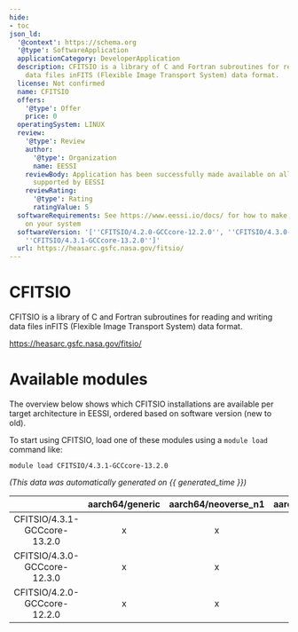 ```yaml
---
hide:
- toc
json_ld:
  '@context': https://schema.org
  '@type': SoftwareApplication
  applicationCategory: DeveloperApplication
  description: CFITSIO is a library of C and Fortran subroutines for reading and writing
    data files inFITS (Flexible Image Transport System) data format.
  license: Not confirmed
  name: CFITSIO
  offers:
    '@type': Offer
    price: 0
  operatingSystem: LINUX
  review:
    '@type': Review
    author:
      '@type': Organization
      name: EESSI
    reviewBody: Application has been successfully made available on all architectures
      supported by EESSI
    reviewRating:
      '@type': Rating
      ratingValue: 5
  softwareRequirements: See https://www.eessi.io/docs/ for how to make EESSI available
    on your system
  softwareVersion: '[''CFITSIO/4.2.0-GCCcore-12.2.0'', ''CFITSIO/4.3.0-GCCcore-12.3.0'',
    ''CFITSIO/4.3.1-GCCcore-13.2.0'']'
  url: https://heasarc.gsfc.nasa.gov/fitsio/
---
```


CFITSIO
=======


CFITSIO is a library of C and Fortran subroutines for reading and writing data files inFITS (Flexible Image Transport System) data format.

https://heasarc.gsfc.nasa.gov/fitsio/
# Available modules


The overview below shows which CFITSIO installations are available per target architecture in EESSI, ordered based on software version (new to old).

To start using CFITSIO, load one of these modules using a `module load` command like:

```shell
module load CFITSIO/4.3.1-GCCcore-13.2.0
```

*(This data was automatically generated on {{ generated_time }})*  

| |aarch64/generic|aarch64/neoverse_n1|aarch64/neoverse_v1|x86_64/generic|x86_64/amd/zen2|x86_64/amd/zen3|x86_64/amd/zen4|x86_64/intel/haswell|x86_64/intel/sapphirerapids|x86_64/intel/skylake_avx512|
| :---: | :---: | :---: | :---: | :---: | :---: | :---: | :---: | :---: | :---: | :---: |
|CFITSIO/4.3.1-GCCcore-13.2.0|x|x|x|x|x|x|x|x|x|x|
|CFITSIO/4.3.0-GCCcore-12.3.0|x|x|x|x|x|x|x|x|x|x|
|CFITSIO/4.2.0-GCCcore-12.2.0|x|x|x|x|x|x|x|x|x|x|
